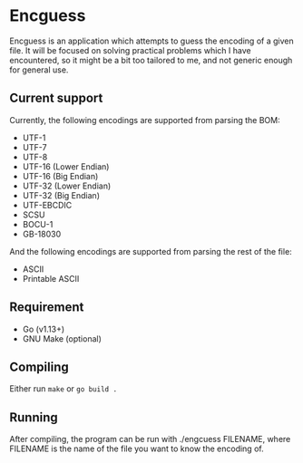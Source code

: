 # Encguess

Encguess is an application which attempts to guess the encoding of a given file.
It will be focused on solving practical problems which I have encountered, so it
might be a bit too tailored to me, and not generic enough for general use.

## Current support

Currently, the following encodings are supported from parsing the BOM:
* UTF-1
* UTF-7
* UTF-8
* UTF-16 (Lower Endian)
* UTF-16 (Big Endian)
* UTF-32 (Lower Endian)
* UTF-32 (Big Endian)
* UTF-EBCDIC
* SCSU
* BOCU-1
* GB-18030

And the following encodings are supported from parsing the rest of the file:
* ASCII
* Printable ASCII

## Requirement
* Go (v1.13+)
* GNU Make (optional)

## Compiling
Either run `make` or `go build .`

## Running

After compiling, the program can be run with ./engcuess FILENAME, where FILENAME
is the name of the file you want to know the encoding of.
